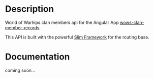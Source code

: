 # Description

World of Warhips clan members api for the Angular App [wows-clan-member-records](https://github.com/JohnnyDevNull/wg-clan-member-records).

This API is built with the powerful [Slim Framework](https://www.slimframework.com/) for the routing base.

# Documentation

coming soon...
